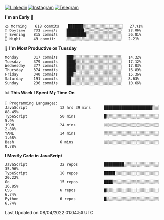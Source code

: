 [![Linkedin](https://img.shields.io/badge/-Archie-blue?style=flat-square&labelColor=gray&logo=Linkedin&logoColor=white&link=https://www.linkedin.com/in/archisdi)](https://www.linkedin.com/in/archisdi)
[![Instagram](https://img.shields.io/badge/-@archisdi-orange?style=flat-square&labelColor=gray&logo=Instagram&logoColor=white&link=https://www.instagram.com/archisdi)](https://www.instagram.com/archisdi)
[![Telegram](https://img.shields.io/badge/-aai-informational?style=flat-square&labelColor=gray&logo=telegram&logoColor=white&link=https://t.me/archisdi)](https://t.me/archisdi)

<!--START_SECTION:waka-->
**I'm an Early 🐤** 

```text
🌞 Morning    618 commits    ███████░░░░░░░░░░░░░░░░░░   27.91% 
🌆 Daytime    732 commits    ████████░░░░░░░░░░░░░░░░░   33.06% 
🌃 Evening    815 commits    █████████░░░░░░░░░░░░░░░░   36.81% 
🌙 Night      49 commits     ░░░░░░░░░░░░░░░░░░░░░░░░░   2.21%

```
📅 **I'm Most Productive on Tuesday** 

```text
Monday       317 commits    ███░░░░░░░░░░░░░░░░░░░░░░   14.32% 
Tuesday      379 commits    ████░░░░░░░░░░░░░░░░░░░░░   17.12% 
Wednesday    377 commits    ████░░░░░░░░░░░░░░░░░░░░░   17.03% 
Thursday     374 commits    ████░░░░░░░░░░░░░░░░░░░░░   16.89% 
Friday       340 commits    ███░░░░░░░░░░░░░░░░░░░░░░   15.36% 
Saturday     191 commits    ██░░░░░░░░░░░░░░░░░░░░░░░   8.63% 
Sunday       236 commits    ██░░░░░░░░░░░░░░░░░░░░░░░   10.66%

```


📊 **This Week I Spent My Time On** 

```text
💬 Programming Languages: 
JavaScript               12 hrs 39 mins      ██████████████████████░░░   88.45% 
TypeScript               50 mins             █░░░░░░░░░░░░░░░░░░░░░░░░   5.9% 
JSON                     24 mins             ░░░░░░░░░░░░░░░░░░░░░░░░░   2.88% 
YAML                     14 mins             ░░░░░░░░░░░░░░░░░░░░░░░░░   1.68% 
Bash                     6 mins              ░░░░░░░░░░░░░░░░░░░░░░░░░   0.78%

```

**I Mostly Code in JavaScript** 

```text
JavaScript               32 repos            █████████░░░░░░░░░░░░░░░░   35.96% 
TypeScript               18 repos            █████░░░░░░░░░░░░░░░░░░░░   20.22% 
Go                       15 repos            ████░░░░░░░░░░░░░░░░░░░░░   16.85% 
CSS                      6 repos             █░░░░░░░░░░░░░░░░░░░░░░░░   6.74% 
Python                   6 repos             █░░░░░░░░░░░░░░░░░░░░░░░░   6.74%

```



 Last Updated on 08/04/2022 01:04:50 UTC
<!--END_SECTION:waka-->